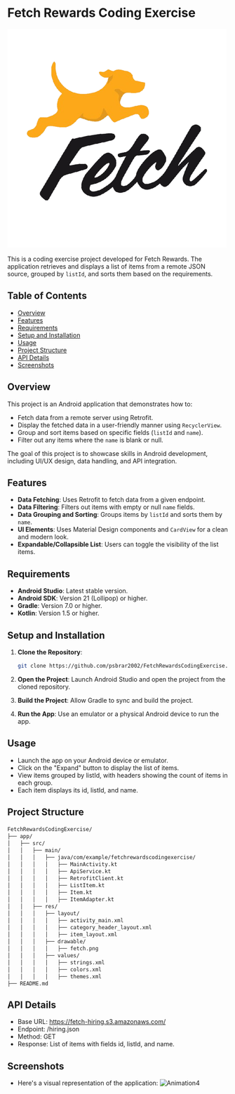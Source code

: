 # Fetch Rewards Coding Exercise

![Fetch Rewards Logo](app/src/main/res/drawable/fetch.png) 

This is a coding exercise project developed for Fetch Rewards. The application retrieves and displays a list of items from a remote JSON source, grouped by `listId`, and sorts them based on the requirements.

## Table of Contents

- [Overview](#overview)
- [Features](#features)
- [Requirements](#requirements)
- [Setup and Installation](#setup-and-installation)
- [Usage](#usage)
- [Project Structure](#project-structure)
- [API Details](#api-details)
- [Screenshots](#screenshots)


## Overview

This project is an Android application that demonstrates how to:

- Fetch data from a remote server using Retrofit.
- Display the fetched data in a user-friendly manner using `RecyclerView`.
- Group and sort items based on specific fields (`listId` and `name`).
- Filter out any items where the `name` is blank or null.

The goal of this project is to showcase skills in Android development, including UI/UX design, data handling, and API integration.

## Features

- **Data Fetching**: Uses Retrofit to fetch data from a given endpoint.
- **Data Filtering**: Filters out items with empty or null `name` fields.
- **Data Grouping and Sorting**: Groups items by `listId` and sorts them by `name`.
- **UI Elements**: Uses Material Design components and `CardView` for a clean and modern look.
- **Expandable/Collapsible List**: Users can toggle the visibility of the list items.

## Requirements

- **Android Studio**: Latest stable version.
- **Android SDK**: Version 21 (Lollipop) or higher.
- **Gradle**: Version 7.0 or higher.
- **Kotlin**: Version 1.5 or higher.

## Setup and Installation

1. **Clone the Repository**:
   ```bash
   git clone https://github.com/psbrar2002/FetchRewardsCodingExercise.git
2. **Open the Project**: Launch Android Studio and open the project from the cloned repository.

3. **Build the Project**: Allow Gradle to sync and build the project.

4. **Run the App**: Use an emulator or a physical Android device to run the app.

## Usage
- Launch the app on your Android device or emulator.
- Click on the "Expand" button to display the list of items.
- View items grouped by listId, with headers showing the count of items in each group.
- Each item displays its id, listId, and name.

## Project Structure
```plaintext
FetchRewardsCodingExercise/
├── app/
│   ├── src/
│   │   ├── main/
│   │   │   ├── java/com/example/fetchrewardscodingexercise/
│   │   │   │   ├── MainActivity.kt
│   │   │   │   ├── ApiService.kt
│   │   │   │   ├── RetrofitClient.kt
│   │   │   │   ├── ListItem.kt
│   │   │   │   ├── Item.kt
│   │   │   │   ├── ItemAdapter.kt
│   │   ├── res/
│   │   │   ├── layout/
│   │   │   │   ├── activity_main.xml
│   │   │   │   ├── category_header_layout.xml
│   │   │   │   ├── item_layout.xml
│   │   │   ├── drawable/
│   │   │   │   ├── fetch.png
│   │   │   ├── values/
│   │   │   │   ├── strings.xml
│   │   │   │   ├── colors.xml
│   │   │   │   ├── themes.xml
├── README.md
```
## API Details
- Base URL: https://fetch-hiring.s3.amazonaws.com/
- Endpoint: /hiring.json
- Method: GET
- Response: List of items with fields id, listId, and name.

## Screenshots
- Here's a visual representation of the application:
![Animation4](https://github.com/user-attachments/assets/49df4023-6a7e-4e88-982e-44d2b2d993b7)


